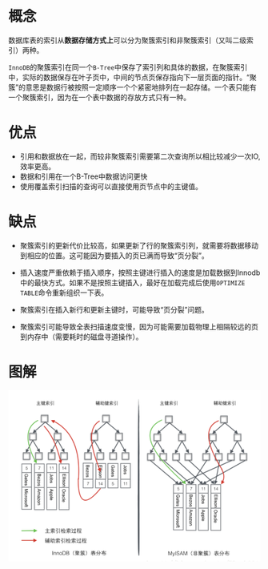 # 概念

数据库表的索引从**数据存储方式上**可以分为聚簇索引和非聚簇索引（又叫二级索引）两种。

`InnoDB`的聚簇索引在同一个`B-Tree`中保存了索引列和具体的数据，在聚簇索引中，实际的数据保存在叶子页中，中间的节点页保存指向下一层页面的指针。“聚簇”的意思是数据行被按照一定顺序一个个紧密地排列在一起存储。一个表只能有一个聚簇索引，因为在一个表中数据的存放方式只有一种。

# 优点

- 引用和数据放在一起，而较非聚簇索引需要第二次查询所以相比较减少一次IO,效率更高。
- 数据和引用在一个B-Tree中数据访问更快
- 使用覆盖索引扫描的查询可以直接使用页节点中的主键值。

# 缺点

- 聚簇索引的更新代价比较高，如果更新了行的聚簇索引列，就需要将数据移动到相应的位置。这可能因为要插入的页已满而导致“页分裂”。

- 插入速度严重依赖于插入顺序，按照主键进行插入的速度是加载数据到Innodb中的最快方式。如果不是按照主键插入，最好在加载完成后使用`OPTIMIZE TABLE`命令重新组织一下表。

- 聚簇索引在插入新行和更新主键时，可能导致“页分裂”问题。

- 聚簇索引可能导致全表扫描速度变慢，因为可能需要加载物理上相隔较远的页到内存中（需要耗时的磁盘寻道操作）。



# 图解

![image-20200604210724671](../../image/image-20200604210724671.png)